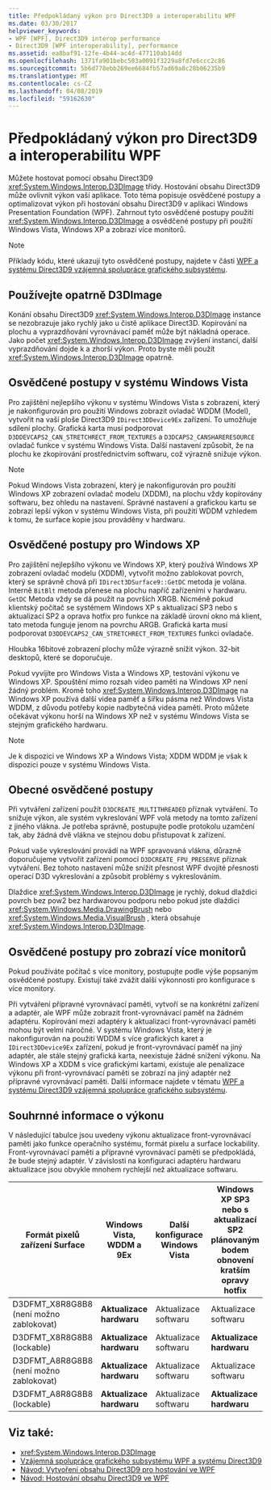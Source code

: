 ```yaml
---
title: Předpokládaný výkon pro Direct3D9 a interoperabilitu WPF
ms.date: 03/30/2017
helpviewer_keywords:
- WPF [WPF], Direct3D9 interop performance
- Direct3D9 [WPF interoperability], performance
ms.assetid: ea8baf91-12fe-4b44-ac4d-477110ab14dd
ms.openlocfilehash: 1371fa901bebc503a0091f3229a8fd7e6ccc2c86
ms.sourcegitcommit: 5b6d778ebb269ee6684fb57ad69a8c28b06235b9
ms.translationtype: MT
ms.contentlocale: cs-CZ
ms.lasthandoff: 04/08/2019
ms.locfileid: "59162630"
---
```

# <a name="performance-considerations-for-direct3d9-and-wpf-interoperability"></a>Předpokládaný výkon pro Direct3D9 a interoperabilitu WPF
Můžete hostovat pomocí obsahu Direct3D9 <xref:System.Windows.Interop.D3DImage> třídy. Hostování obsahu Direct3D9 může ovlivnit výkon vaší aplikace. Toto téma popisuje osvědčené postupy a optimalizovat výkon při hostování obsahu Direct3D9 v aplikaci Windows Presentation Foundation (WPF). Zahrnout tyto osvědčené postupy použití <xref:System.Windows.Interop.D3DImage> a osvědčené postupy při použití Windows Vista, Windows XP a zobrazí více monitorů.  
  
> [!NOTE]
>  Příklady kódu, které ukazují tyto osvědčené postupy, najdete v části [WPF a systému Direct3D9 vzájemná spolupráce grafického subsystému](wpf-and-direct3d9-interoperation.md).  
  
## <a name="use-d3dimage-sparingly"></a>Používejte opatrně D3DImage  
 Konání obsahu Direct3D9 <xref:System.Windows.Interop.D3DImage> instance se nezobrazuje jako rychlý jako u čistě aplikace Direct3D. Kopírování na plochu a vyprazdňování vyrovnávací paměť může být nákladná operace. Jako počet <xref:System.Windows.Interop.D3DImage> zvýšení instancí, další vyprazdňování dojde k a zhorší výkon. Proto byste měli použít <xref:System.Windows.Interop.D3DImage> opatrně.  
  
## <a name="best-practices-on-windows-vista"></a>Osvědčené postupy v systému Windows Vista  
 Pro zajištění nejlepšího výkonu v systému Windows Vista s zobrazení, který je nakonfigurován pro použití Windows zobrazit ovladač WDDM (Model), vytvořit na vaší ploše Direct3D9 `IDirect3DDevice9Ex` zařízení. To umožňuje sdílení plochy. Grafická karta musí podporovat `D3DDEVCAPS2_CAN_STRETCHRECT_FROM_TEXTURES` a `D3DCAPS2_CANSHARERESOURCE` ovladač funkce v systému Windows Vista. Další nastavení způsobit, že na plochu ke zkopírování prostřednictvím softwaru, což výrazně snižuje výkon.  
  
> [!NOTE]
>  Pokud Windows Vista zobrazení, který je nakonfigurován pro použití Windows XP zobrazení ovladač modelu (XDDM), na plochu vždy kopírovány softwaru, bez ohledu na nastavení. Správné nastavení a grafickou kartu se zobrazí lepší výkon v systému Windows Vista, při použití WDDM vzhledem k tomu, že surface kopie jsou prováděny v hardwaru.  
  
## <a name="best-practices-on-windows-xp"></a>Osvědčené postupy pro Windows XP  
 Pro zajištění nejlepšího výkonu ve Windows XP, který používá Windows XP zobrazení ovladač modelu (XDDM), vytvořit možno zablokovat povrch, který se správně chová při `IDirect3DSurface9::GetDC` metoda je volána. Interně `BitBlt` metoda přenese na plochu napříč zařízeními v hardwaru. `GetDC` Metoda vždy se dá použít na površích XRGB. Nicméně pokud klientský počítač se systémem Windows XP s aktualizací SP3 nebo s aktualizací SP2 a oprava hotfix pro funkce na základě úrovní okno má klient, tato metoda funguje jenom na povrchu ARGB. Grafická karta musí podporovat `D3DDEVCAPS2_CAN_STRETCHRECT_FROM_TEXTURES` funkci ovladače.  
  
 Hloubka 16bitové zobrazení plochy může výrazně snížit výkon. 32-bit desktopů, které se doporučuje.  
  
 Pokud vyvíjíte pro Windows Vista a Windows XP, testování výkonu ve Windows XP. Spouštění mimo rozsah video paměti na Windows XP není žádný problém. Kromě toho <xref:System.Windows.Interop.D3DImage> na Windows XP používá další videa paměť a šířku pásma než Windows Vista WDDM, z důvodu potřeby kopie nadbytečná videa paměti. Proto můžete očekávat výkonu horší na Windows XP než v systému Windows Vista se stejným grafického hardwaru.  
  
> [!NOTE]
>  Je k dispozici ve Windows XP a Windows Vista; XDDM WDDM je však k dispozici pouze v systému Windows Vista.  
  
## <a name="general-best-practices"></a>Obecné osvědčené postupy  
 Při vytváření zařízení použít `D3DCREATE_MULTITHREADED` příznak vytváření. To snižuje výkon, ale systém vykreslování WPF volá metody na tomto zařízení z jiného vlákna. Je potřeba správně, postupujte podle protokolu uzamčení tak, aby žádná dvě vlákna ve stejnou dobu přistupovat k zařízení.  
  
 Pokud vaše vykreslování provádí na WPF spravovaná vlákna, důrazně doporučujeme vytvořit zařízení pomocí `D3DCREATE_FPU_PRESERVE` příznak vytváření. Bez tohoto nastavení může snížit přesnost WPF dvojité přesnosti operací D3D vykreslování a způsobit problémy s vykreslováním.  
  
 Dlaždice <xref:System.Windows.Interop.D3DImage> je rychlý, dokud dlaždici povrch bez pow2 bez hardwarovou podporu nebo pokud jste dlaždici <xref:System.Windows.Media.DrawingBrush> nebo <xref:System.Windows.Media.VisualBrush> , která obsahuje <xref:System.Windows.Interop.D3DImage>.  
  
## <a name="best-practices-for-multi-monitor-displays"></a>Osvědčené postupy pro zobrazí více monitorů  
 Pokud používáte počítač s více monitory, postupujte podle výše popsaným osvědčené postupy. Existují také zvážit další výkonnosti pro konfigurace s více monitory.  
  
 Při vytváření přípravné vyrovnávací paměti, vytvoří se na konkrétní zařízení a adaptér, ale WPF může zobrazit front-vyrovnávací paměť na žádném adaptéru. Kopírování mezi adaptéry k aktualizaci front-vyrovnávací paměti mohou být velmi náročné. V systému Windows Vista, který je nakonfigurován na použití WDDM s více grafických karet a `IDirect3DDevice9Ex` zařízení, pokud je front-vyrovnávací paměť na jiný adaptér, ale stále stejný grafická karta, neexistuje žádné snížení výkonu. Na Windows XP a XDDM s více grafickými kartami, existuje ale penalizace výkonu při front-vyrovnávací paměti se zobrazí na jiný adaptér než přípravné vyrovnávací paměti. Další informace najdete v tématu [WPF a systému Direct3D9 vzájemná spolupráce grafického subsystému](wpf-and-direct3d9-interoperation.md).  
  
## <a name="performance-summary"></a>Souhrnné informace o výkonu  
 V následující tabulce jsou uvedeny výkonu aktualizace front-vyrovnávací paměti jako funkce operačního systému, formát pixelu a surface lockability. Front-vyrovnávací paměti a přípravné vyrovnávací paměti se předpokládá, že bude stejný adaptér. V závislosti na konfiguraci adaptéru hardwaru aktualizace jsou obvykle mnohem rychlejší než aktualizace softwaru.  
  
|Formát pixelů zařízení Surface|Windows Vista, WDDM a 9Ex|Další konfigurace Windows Vista|Windows XP SP3 nebo s aktualizací SP2 plánovaným bodem obnovení kratším opravy hotfix|Windows XP SP2|  
|--------------------------|---------------------------------|----------------------------------------|--------------------------------------|--------------------|  
|D3DFMT_X8R8G8B8 (není možno zablokovat)|**Aktualizace hardwaru**|Aktualizace softwaru|Aktualizace softwaru|Aktualizace softwaru|  
|D3DFMT_X8R8G8B8 (lockable)|**Aktualizace hardwaru**|Aktualizace softwaru|**Aktualizace hardwaru**|**Aktualizace hardwaru**|  
|D3DFMT_A8R8G8B8 (není možno zablokovat)|**Aktualizace hardwaru**|Aktualizace softwaru|Aktualizace softwaru|Aktualizace softwaru|  
|D3DFMT_A8R8G8B8 (lockable)|**Aktualizace hardwaru**|Aktualizace softwaru|**Aktualizace hardwaru**|Aktualizace softwaru|  
  
## <a name="see-also"></a>Viz také:

- <xref:System.Windows.Interop.D3DImage>
- [Vzájemná spolupráce grafického subsystému WPF a systému Direct3D9](wpf-and-direct3d9-interoperation.md)
- [Návod: Vytvoření obsahu Direct3D9 pro hostování ve WPF](walkthrough-creating-direct3d9-content-for-hosting-in-wpf.md)
- [Návod: Hostování obsahu Direct3D9 ve WPF](walkthrough-hosting-direct3d9-content-in-wpf.md)

